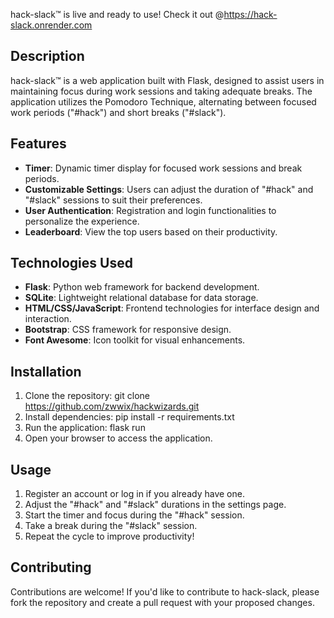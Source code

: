 
hack-slack™ is live and ready to use! Check it out @https://hack-slack.onrender.com
## Description

hack-slack™ is a web application built with Flask, designed to assist users in maintaining focus during work sessions and taking adequate breaks. The application utilizes the Pomodoro Technique, alternating between focused work periods ("#hack") and short breaks ("#slack").

## Features

- **Timer**: Dynamic timer display for focused work sessions and break periods.
- **Customizable Settings**: Users can adjust the duration of "#hack" and "#slack" sessions to suit their preferences.
- **User Authentication**: Registration and login functionalities to personalize the experience.
- **Leaderboard**: View the top users based on their productivity.

## Technologies Used

- **Flask**: Python web framework for backend development.
- **SQLite**: Lightweight relational database for data storage.
- **HTML/CSS/JavaScript**: Frontend technologies for interface design and interaction.
- **Bootstrap**: CSS framework for responsive design.
- **Font Awesome**: Icon toolkit for visual enhancements.

## Installation

1. Clone the repository:
git clone https://github.com/zwwix/hackwizards.git
2. Install dependencies:
pip install -r requirements.txt
3. Run the application:
flask run
4. Open your browser to access the application.

## Usage

1. Register an account or log in if you already have one.
2. Adjust the "#hack" and "#slack" durations in the settings page.
3. Start the timer and focus during the "#hack" session.
4. Take a break during the "#slack" session.
5. Repeat the cycle to improve productivity!

## Contributing

Contributions are welcome! If you'd like to contribute to hack-slack, please fork the repository and create a pull request with your proposed changes.

